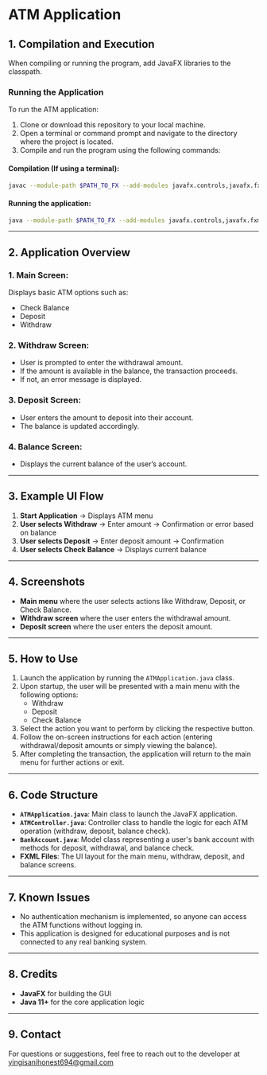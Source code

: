 # ATM Application

## 1. Compilation and Execution

When compiling or running the program, add JavaFX libraries to the classpath.

### Running the Application

To run the ATM application:

1. Clone or download this repository to your local machine.
2. Open a terminal or command prompt and navigate to the directory where the project is located.
3. Compile and run the program using the following commands:

#### Compilation (If using a terminal):

```bash
javac --module-path $PATH_TO_FX --add-modules javafx.controls,javafx.fxml ATMApplication.java
```

#### Running the application:

```bash
java --module-path $PATH_TO_FX --add-modules javafx.controls,javafx.fxml ATMApplication
```

---

## 2. Application Overview

### 1. Main Screen:
Displays basic ATM options such as:
- Check Balance
- Deposit
- Withdraw

### 2. Withdraw Screen:
- User is prompted to enter the withdrawal amount.
- If the amount is available in the balance, the transaction proceeds.
- If not, an error message is displayed.

### 3. Deposit Screen:
- User enters the amount to deposit into their account.
- The balance is updated accordingly.

### 4. Balance Screen:
- Displays the current balance of the user’s account.

---

## 3. Example UI Flow

1. **Start Application** → Displays ATM menu  
2. **User selects Withdraw** → Enter amount → Confirmation or error based on balance  
3. **User selects Deposit** → Enter deposit amount → Confirmation  
4. **User selects Check Balance** → Displays current balance  

---

## 4. Screenshots

- **Main menu** where the user selects actions like Withdraw, Deposit, or Check Balance.  
- **Withdraw screen** where the user enters the withdrawal amount.  
- **Deposit screen** where the user enters the deposit amount.  

---

## 5. How to Use

1. Launch the application by running the `ATMApplication.java` class.
2. Upon startup, the user will be presented with a main menu with the following options:
   - Withdraw
   - Deposit
   - Check Balance
3. Select the action you want to perform by clicking the respective button.
4. Follow the on-screen instructions for each action (entering withdrawal/deposit amounts or simply viewing the balance).
5. After completing the transaction, the application will return to the main menu for further actions or exit.

---

## 6. Code Structure

- **`ATMApplication.java`**: Main class to launch the JavaFX application.  
- **`ATMController.java`**: Controller class to handle the logic for each ATM operation (withdraw, deposit, balance check).  
- **`BankAccount.java`**: Model class representing a user's bank account with methods for deposit, withdrawal, and balance check.  
- **FXML Files**: The UI layout for the main menu, withdraw, deposit, and balance screens.  

---

## 7. Known Issues

- No authentication mechanism is implemented, so anyone can access the ATM functions without logging in.
- This application is designed for educational purposes and is not connected to any real banking system.

---


## 8. Credits

- **JavaFX** for building the GUI  
- **Java 11+** for the core application logic  

---

## 9. Contact

For questions or suggestions, feel free to reach out to the developer at yingisanihonest694@gmail.com
